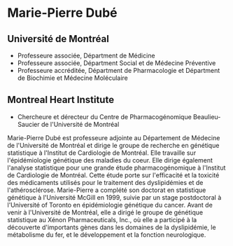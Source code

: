 
# Marie-Pierre Dubé

## Université de Montréal

* Professeure associée, Départment de Médicine
* Professeure associée, Départment Social et de Médecine Préventive
* Professeure accréditée, Départment de Pharmacologie et Départment de
  Biochimie et Médecine Moléculaire


## Montreal Heart Institute

* Chercheure et dérecteur du Centre de Pharmacogénomique Beaulieu-Saucier de
  l'Université de Montréal


Marie-Pierre Dubé est professeure adjointe au Département de Médecine de
l'Université de Montréal et dirige le groupe de recherche en génétique
statistique à l'Institut de Cardiologie de Montréal. Elle travaille sur
l'épidémiologie génétique des maladies du coeur. Elle dirige également
l'analyse statistique pour une grande étude pharmacogénomique à l'Institut de
Cardiologie de Montréal. Cette étude porte sur l'efficacité et la toxicité des
médicaments utilisés pour le traitement des dyslipidémies et de
l'athérosclérose. Marie-Pierre a complété son doctorat en statistique génétique
à l'Université McGill en 1999, suivie par un stage postdoctoral à l'Université
of Toronto en épidémiologie génétique du cancer. Avant de venir à l'Université
de Montréal, elle a dirigé le groupe de génétique statistique au Xénon
Pharmaceuticals, Inc., où elle a participé à la découverte d'importants gènes
dans les domaines de la dyslipidémie, le métabolisme du fer, et le
développement et la fonction neurologique.
